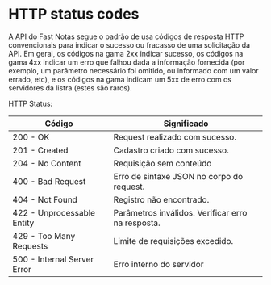 # HTTP status codes

A API do Fast Notas segue o padrão de usa códigos de resposta HTTP convencionais para indicar o sucesso ou fracasso de uma solicitação da API. Em geral, os códigos na gama 2xx indicar sucesso, os códigos na gama 4xx indicar um erro que falhou dada a informação fornecida (por exemplo, um parâmetro necessário foi omitido, ou informado com um valor errado, etc), e os códigos na gama indicam um 5xx de erro com os servidores da listra (estes são raros).

HTTP Status:


Código | Significado
---------- | -------
200 - OK | Request realizado com sucesso.
201 - Created | Cadastro criado com sucesso.
204 - No Content | Requisição sem conteúdo
400 - Bad Request| Erro de sintaxe JSON no corpo do request.
404 - Not Found | Registro não encontrado.
422 - Unprocessable Entity | Parâmetros inválidos. Verificar erro na resposta.
429 - Too Many Requests | Limite de requisições excedido.
500 - Internal Server Error | Erro interno do servidor
